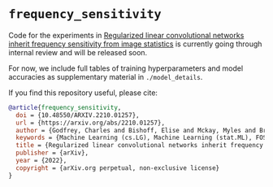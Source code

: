 # `frequency_sensitivity`

Code for the experiments in [Regularized linear convolutional networks inherit
frequency sensitivity from image statistics](https://arxiv.org/abs/2210.01257)
is currently going through internal review and will be released soon.

For now, we include full tables of training hyperparameters and model accuracies
as supplementary material in `./model_details`.

If you find this repository useful, please cite:

```bibtex
@article{frequency_sensitivity,
  doi = {10.48550/ARXIV.2210.01257},
  url = {https://arxiv.org/abs/2210.01257},
  author = {Godfrey, Charles and Bishoff, Elise and Mckay, Myles and Brown, Davis and Jorgenson, Grayson and Kvinge, Henry and Byler, Eleanor},
  keywords = {Machine Learning (cs.LG), Machine Learning (stat.ML), FOS: Computer and information sciences, FOS: Computer and information sciences},
  title = {Regularized linear convolutional networks inherit frequency sensitivity from image statistics},
  publisher = {arXiv},
  year = {2022},
  copyright = {arXiv.org perpetual, non-exclusive license}
}
```

